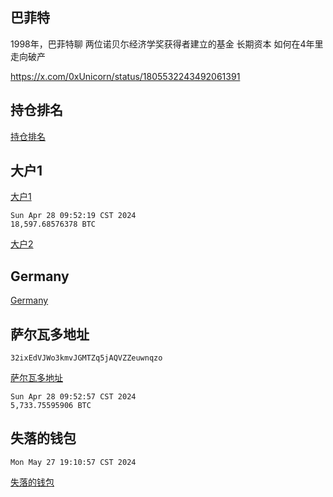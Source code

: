 ## 巴菲特
1998年，巴菲特聊
两位诺贝尓经济学奖获得者建立的基金
长期资本
如何在4年里走向破产

https://x.com/0xUnicorn/status/1805532243492061391

## 持仓排名
[持仓排名](https://www.coincarp.com/zh-tw/currencies/bitcoin/richlist/)

## 大户1
[大户1](https://bitinfocharts.com/bitcoin/address/bc1qtrxc0use4hlm7fl0j6t37z7qlwl5eppj8lywz6)
```
Sun Apr 28 09:52:19 CST 2024
18,597.68576378 BTC
```

[大户2](https://bitinfocharts.com/bitcoin/address/36LMbBpvUHNsG1tfteuEXmpdMK408Rh8n1)


## Germany
[Germany](https://platform.arkhamintelligence.com/explorer/entity/germany)

## 萨尔瓦多地址
```
32ixEdVJWo3kmvJGMTZq5jAQVZZeuwnqzo
```
[萨尔瓦多地址](https://bitinfocharts.com/bitcoin/address/32ixEdVJWo3kmvJGMTZq5jAQVZZeuwnqzo)
```
Sun Apr 28 09:52:57 CST 2024
5,733.75595906 BTC
```

## 失落的钱包
```
Mon May 27 19:10:57 CST 2024
```
[失落的钱包](https://bitinfocharts.com/bitcoin/address/18eY9oWL2mkXCL1VVwPme2NMmAVhX6EfyM)
